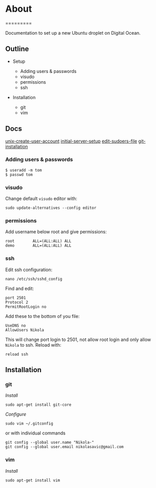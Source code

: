  # About
=========

Documentation to set up a new Ubuntu droplet on Digital Ocean.

## Outline
 - Setup
   * Adding users & passwords
   * visudo
   * permissions
   * ssh

 - Installation
   * git
   * vim

## Docs
[unix-create-user-account](http://www.cyberciti.biz/faq/unix-create-user-account/)
[initial-server-setup](https://www.digitalocean.com/community/tutorials/initial-server-setup-with-ubuntu-12-04)
[edit-sudoers-file](https://www.digitalocean.com/community/tutorials/how-to-edit-the-sudoers-file-on-ubuntu-and-centos)
[git-installation](https://www.digitalocean.com/community/tutorials/how-to-install-git-on-ubuntu-12-04)

### Adding users & passwords

    $ useradd -m tom
    $ passwd tom

### visudo
Change default `visudo` editor with:

    sudo update-alternatives --config editor

### permissions
Add username below root and give permissions:

    root        ALL=(ALL:ALL) ALL
    demo        ALL=(ALL:ALL) ALL

### ssh
Edit ssh configuration:

    nano /etc/ssh/sshd_config

Find and edit:

    port 2501
    Protocol 2
    PermitRootLogin no

Add these to the bottom of you file:

    UseDNS no
    AllowUsers Nikola

This will change port login to 2501, not allow root login and only allow `Nikola` to ssh.
Reload with:

    reload ssh

## Installation
### git
*Install*

    sudo apt-get install git-core

*Configure*

    sudo vim ~/.gitconfig

or with individual commands

    git config --global user.name "Nikola-"
    git config --global user.email nikolasavic@gmail.com

### vim
*Install*

    sudo apt-get install vim
